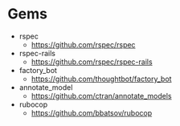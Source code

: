 # Gems

- rspec
  - https://github.com/rspec/rspec
- rspec-rails
  - https://github.com/rspec/rspec-rails
- factory_bot
  - https://github.com/thoughtbot/factory_bot
- annotate_model
  - https://github.com/ctran/annotate_models
- rubocop
  - https://github.com/bbatsov/rubocop
